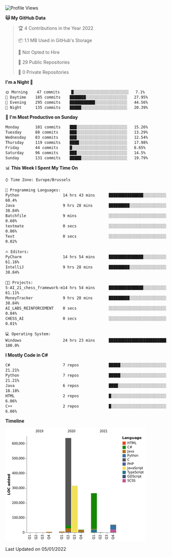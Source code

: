 <!--START_SECTION:waka-->
![Profile Views](http://img.shields.io/badge/Profile%20Views-0-blue)

**🐱 My GitHub Data** 

> 🏆 4 Contributions in the Year 2022
 > 
> 📦 1.1 MB Used in GitHub's Storage 
 > 
> 🚫 Not Opted to Hire
 > 
> 📜 29 Public Repositories 
 > 
> 🔑 0 Private Repositories  
 > 
**I'm a Night 🦉** 

```text
🌞 Morning    47 commits     █░░░░░░░░░░░░░░░░░░░░░░░░   7.1% 
🌆 Daytime    185 commits    ███████░░░░░░░░░░░░░░░░░░   27.95% 
🌃 Evening    295 commits    ███████████░░░░░░░░░░░░░░   44.56% 
🌙 Night      135 commits    █████░░░░░░░░░░░░░░░░░░░░   20.39%

```
📅 **I'm Most Productive on Sunday** 

```text
Monday       101 commits    ███░░░░░░░░░░░░░░░░░░░░░░   15.26% 
Tuesday      88 commits     ███░░░░░░░░░░░░░░░░░░░░░░   13.29% 
Wednesday    83 commits     ███░░░░░░░░░░░░░░░░░░░░░░   12.54% 
Thursday     119 commits    ████░░░░░░░░░░░░░░░░░░░░░   17.98% 
Friday       44 commits     █░░░░░░░░░░░░░░░░░░░░░░░░   6.65% 
Saturday     96 commits     ███░░░░░░░░░░░░░░░░░░░░░░   14.5% 
Sunday       131 commits    █████░░░░░░░░░░░░░░░░░░░░   19.79%

```


📊 **This Week I Spent My Time On** 

```text
⌚︎ Time Zone: Europe/Brussels

💬 Programming Languages: 
Python                   14 hrs 43 mins      ███████████████░░░░░░░░░░   60.4% 
Java                     9 hrs 28 mins       █████████░░░░░░░░░░░░░░░░   38.84% 
Batchfile                9 mins              ░░░░░░░░░░░░░░░░░░░░░░░░░   0.68% 
textmate                 0 secs              ░░░░░░░░░░░░░░░░░░░░░░░░░   0.06% 
Text                     0 secs              ░░░░░░░░░░░░░░░░░░░░░░░░░   0.02%

🔥 Editors: 
PyCharm                  14 hrs 54 mins      ███████████████░░░░░░░░░░   61.16% 
IntelliJ                 9 hrs 28 mins       █████████░░░░░░░░░░░░░░░░   38.84%

🐱‍💻 Projects: 
5-AI_21_chess_framework-m14 hrs 54 mins      ███████████████░░░░░░░░░░   61.11% 
MoneyTracker             9 hrs 28 mins       █████████░░░░░░░░░░░░░░░░   38.84% 
AI_LABS_REINFORCEMENT    0 secs              ░░░░░░░░░░░░░░░░░░░░░░░░░   0.04% 
CHESS_AI                 0 secs              ░░░░░░░░░░░░░░░░░░░░░░░░░   0.01%

💻 Operating System: 
Windows                  24 hrs 23 mins      █████████████████████████   100.0%

```

**I Mostly Code in C#** 

```text
C#                       7 repos             █████░░░░░░░░░░░░░░░░░░░░   21.21% 
Python                   7 repos             █████░░░░░░░░░░░░░░░░░░░░   21.21% 
Java                     6 repos             ████░░░░░░░░░░░░░░░░░░░░░   18.18% 
HTML                     2 repos             █░░░░░░░░░░░░░░░░░░░░░░░░   6.06% 
C++                      2 repos             █░░░░░░░░░░░░░░░░░░░░░░░░   6.06%

```


**Timeline**

![Chart not found](https://raw.githubusercontent.com/Arafa42/Arafa42/main/charts/bar_graph.png) 


 Last Updated on 05/01/2022
<!--END_SECTION:waka-->


<!-- 
[![Hits](https://hits.seeyoufarm.com/api/count/incr/badge.svg?url=https%3A%2F%2Fgithub.com%2FArafa42&count_bg=%23455AF3&title_bg=%23262D3B&icon=github.svg&icon_color=%23588EF7&title=visitors&edge_flat=false)](https://hits.seeyoufarm.com)
 -->

